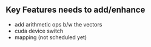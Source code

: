 ## Key Features needs to add/enhance

- add arithmetic ops b/w the vectors
- cuda device switch
- mapping (not scheduled yet)
